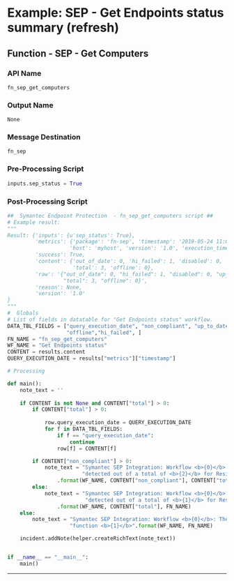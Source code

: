 <!--
    DO NOT MANUALLY EDIT THIS FILE
    THIS FILE IS AUTOMATICALLY GENERATED WITH resilient-sdk codegen
    Generated with resilient-sdk v50.1.262
-->

# Example: SEP - Get Endpoints status summary (refresh)

## Function - SEP - Get Computers

### API Name
`fn_sep_get_computers`

### Output Name
`None`

### Message Destination
`fn_sep`

### Pre-Processing Script
```python
inputs.sep_status = True
```

### Post-Processing Script
```python
##  Symantec Endpoint Protection  - fn_sep_get_computers script ##
# Example result:
"""
Result: {'inputs': {u'sep_status': True},
         'metrics': {'package': 'fn-sep', 'timestamp': '2019-05-24 11:06:24', 'package_version': '1.0.0',
                    'host': 'myhost', 'version': '1.0', 'execution_time_ms': 1157},
         'success': True,
         'content': {'out_of_date': 0, 'hi_failed': 1, 'disabled': 0, 'up_to_date': 3, 'non_compliant': 1,
                     'total': 3, 'offline': 0},
         'raw': '{"out_of_date": 0, "hi_failed": 1, "disabled": 0, "up_to_date": 3, "non_compliant": 1,
                  "total": 3, "offline": 0}',
         'reason': None,
         'version': '1.0'
}
"""
#  Globals
# List of fields in datatable for "Get Endpoints status" workflow.
DATA_TBL_FIELDS = ["query_execution_date", "non_compliant", "up_to_date", "out_of_date", "total", "disabled",
                   "offline","hi_failed", ]
FN_NAME = "fn_sep_get_computers"
WF_NAME = "Get Endpoints status"
CONTENT = results.content
QUERY_EXECUTION_DATE = results["metrics"]["timestamp"]

# Processing

def main():
    note_text = ''
    
    if CONTENT is not None and CONTENT["total"] > 0:
        if CONTENT["total"] > 0:
          
            row.query_execution_date = QUERY_EXECUTION_DATE
            for f in DATA_TBL_FIELDS:
                if f == "query_execution_date":
                    continue
                row[f] = CONTENT[f]

        if CONTENT["non_compliant"] > 0:
            note_text = "Symantec SEP Integration: Workflow <b>{0}</b>: There were <b>{1}</b> non-compliant endpoints " \
                        "detected out of a total of <b>{2}</b> for Resilient function <b>{3}</b>"\
                .format(WF_NAME, CONTENT["non_compliant"], CONTENT["total"], FN_NAME)
        else:
            note_text = "Symantec SEP Integration: Workflow <b>{0}</b>: There were <b>no</b> non-compliant endpoints " \
                         "detected out of a total of <b>{1}</b> for Resilient function <b>{2}</b>" \
                .format(WF_NAME, CONTENT["total"], FN_NAME)
    else:
        note_text = "Symantec SEP Integration: Workflow <b>{0}</b>: There were <b>no</b> results returned for Resilient " \
                    "function <b>{1}</b>".format(WF_NAME, FN_NAME)

    incident.addNote(helper.createRichText(note_text))


if __name__ == "__main__":
    main()
```

---

